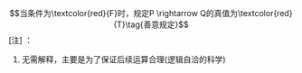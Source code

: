 $$当条件为\textcolor{red}{F}时，规定P \rightarrow Q的真值为\textcolor{red}{T}\tag{善意规定}$$
[注] ：
1. 无需解释，主要是为了保证后续运算合理(逻辑自洽的科学)